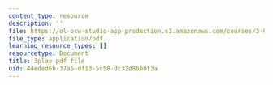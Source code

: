 ```yaml
---
content_type: resource
description: ''
file: https://ol-ocw-studio-app-production.s3.amazonaws.com/courses/3-091sc-introduction-to-solid-state-chemistry-fall-2010/44eded6b37a5df135c58dc32d86b8f3a_Io_4ZckeQ1k.pdf
file_type: application/pdf
learning_resource_types: []
resourcetype: Document
title: 3play pdf file
uid: 44eded6b-37a5-df13-5c58-dc32d86b8f3a
---
```

